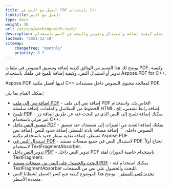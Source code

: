 ```yaml
---
title: العمل مع النص في PDF باستخدام C++
linktitle: العمل مع النص
type: docs
weight: 30
url: /ar/cpp/working-with-text/
description: يوضح هذا القسم تقنيات مختلفة لمعالجة النصوص. تعلم كيفية إضافة واستبدال وتدوير والبحث عن النص باستخدام Aspose.PDF وC++.
lastmod: "2021-12-10"
sitemap:
    changefreq: "monthly"
    priority: 0.7
---
```


يوضح لك هذا القسم من الوثائق كيفية إضافة وتنسيق النصوص في ملفات PDF، وكيفية تدوير أو استبدال النص، وكيفية إضافة تلميح في ملفك باستخدام Aspose.PDF for C++.

Aspose.PDF لديها أفضل مكتبة C++ لمعالجة محتوى النصوص داخل مستندات PDF.

 يمكنك القيام بما يلي:

- [إضافة نص إلى ملف PDF](/pdf/ar/cpp/add-text-to-pdf-file/) - إضافة نص إلى ملف PDF الخاص بك، واستخدام الخطوط من السلاسل والملفات، إضافة سلسلة HTML، إضافة رابط تشعبي، إلخ.
- [تلميح PDF](/pdf/ar/cpp/pdf-tooltip/) - يمكنك إضافة تلميح إلى النص الذي تم البحث عنه عن طريق إضافة زر غير مرئي باستخدام C++.
- [تنسيق النص داخل PDF](/pdf/ar/cpp/text-formatting-inside-pdf/) - يمكنك إضافة العديد من الميزات إلى مستندك عند تنسيق النصوص داخله. ```
إضافة مسافة بادئة للسطر، إضافة حدود للنص، إضافة نص مسطر، إضافة تغذية سطر جديد باستخدام مكتبة Aspose.PDF.
- [استبدال النص في PDF](/pdf/ar/cpp/replace-text-in-pdf/) - لاستبدال النص في جميع صفحات مستند PDF. تحتاج أولاً لاستخدام TextFragmentAbsorber.
- [تدوير النص داخل PDF](/pdf/ar/cpp/rotate-text-inside-pdf/) - تدوير النص داخل PDF باستخدام خاصية الدوران لفئة TextFragment.
- [البحث والحصول على النص من صفحات مستند PDF](/pdf/ar/cpp/search-and-get-text-from-pdf/) - يمكنك استخدام فئة TextFragmentAbsorber للبحث والحصول على نص من الصفحات.
- [تحديد كسر السطر](/pdf/ar/cpp/determine-line-break/) - يوضح هذا الموضوع كيفية تتبع كسر السطر لشظايا النص متعددة الأسطر.
```